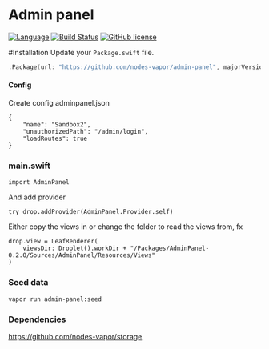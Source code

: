 # Admin panel
[![Language](https://img.shields.io/badge/Swift-3-brightgreen.svg)](http://swift.org)
[![Build Status](https://travis-ci.org/nodes-vapor/admin-panel.svg?branch=master)](https://travis-ci.org/nodes-vapor/admin-panel)
[![GitHub license](https://img.shields.io/badge/license-MIT-blue.svg)](https://raw.githubusercontent.com/nodes-vapor/admin-panel/master/LICENSE)

#Installation
Update your `Package.swift` file.
```swift
.Package(url: "https://github.com/nodes-vapor/admin-panel", majorVersion: 0)
```


#### Config
Create config adminpanel.json

```
{
    "name": "Sandbox2",
    "unauthorizedPath": "/admin/login",
    "loadRoutes": true
}

```

### main.swift
```
import AdminPanel
```

And add provider
```
try drop.addProvider(AdminPanel.Provider.self)
```

Either copy the views in or change the folder to read the views from, fx
```
drop.view = LeafRenderer(
    viewsDir: Droplet().workDir + "/Packages/AdminPanel-0.2.0/Sources/AdminPanel/Resources/Views"
)
```
### Seed data
```
vapor run admin-panel:seed
```

### Dependencies
https://github.com/nodes-vapor/storage
